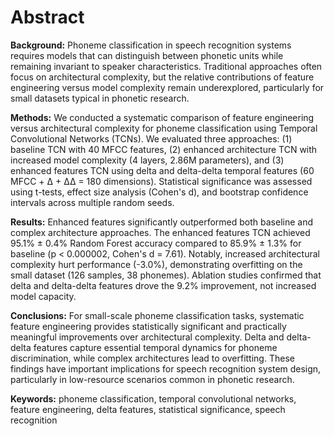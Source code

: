 # Abstract

**Background:** Phoneme classification in speech recognition systems requires models that can distinguish between phonetic units while remaining invariant to speaker characteristics. Traditional approaches often focus on architectural complexity, but the relative contributions of feature engineering versus model complexity remain underexplored, particularly for small datasets typical in phonetic research.

**Methods:** We conducted a systematic comparison of feature engineering versus architectural complexity for phoneme classification using Temporal Convolutional Networks (TCNs). We evaluated three approaches: (1) baseline TCN with 40 MFCC features, (2) enhanced architecture TCN with increased model complexity (4 layers, 2.86M parameters), and (3) enhanced features TCN using delta and delta-delta temporal features (60 MFCC + Δ + ΔΔ = 180 dimensions). Statistical significance was assessed using t-tests, effect size analysis (Cohen's d), and bootstrap confidence intervals across multiple random seeds.

**Results:** Enhanced features significantly outperformed both baseline and complex architecture approaches. The enhanced features TCN achieved 95.1% ± 0.4% Random Forest accuracy compared to 85.9% ± 1.3% for baseline (p < 0.000002, Cohen's d = 7.61). Notably, increased architectural complexity hurt performance (-3.0%), demonstrating overfitting on the small dataset (126 samples, 38 phonemes). Ablation studies confirmed that delta and delta-delta features drove the 9.2% improvement, not increased model capacity.

**Conclusions:** For small-scale phoneme classification tasks, systematic feature engineering provides statistically significant and practically meaningful improvements over architectural complexity. Delta and delta-delta features capture essential temporal dynamics for phoneme discrimination, while complex architectures lead to overfitting. These findings have important implications for speech recognition system design, particularly in low-resource scenarios common in phonetic research.

**Keywords:** phoneme classification, temporal convolutional networks, feature engineering, delta features, statistical significance, speech recognition